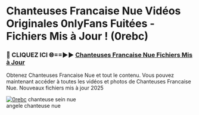 # Chanteuses Francaise Nue Vidéos Originales 0nlyFans Fuitées - Fichiers Mis à Jour ! (0rebc)

<h3>🔴 CLIQUEZ ICI 🌐==►► <a href="https://tinyurl.com/2pmr4ezf" rel="nofollow">Chanteuses Francaise Nue Fichiers Mis à Jour</a></h3>

Obtenez Chanteuses Francaise Nue et tout le contenu. Vous pouvez maintenant accéder à toutes les vidéos et photos de Chanteuses Francaise Nue. Nouveaux fichiers mis à jour 2025

[![0rebc](https://i.imgur.com/6SNvagu.gif)](https://tinyurl.com/2pmr4ezf)
chanteuse sein nue<br>
angele chanteuse nue